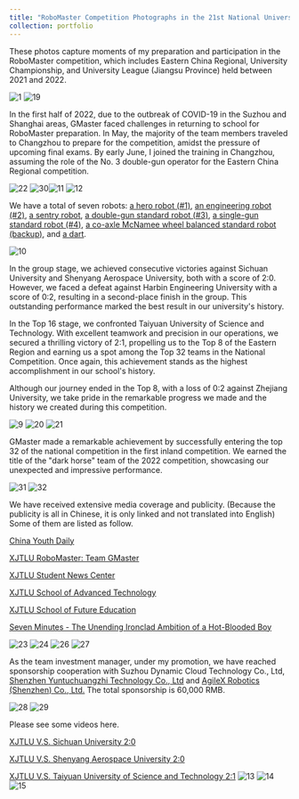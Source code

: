 ```yaml
---
title: "RoboMaster Competition Photographs in the 21st National University Robot Competition,2021-2022"
collection: portfolio
---
```


These photos capture moments of my preparation and participation in the RoboMaster competition, which includes Eastern China Regional, University Championship, and University League (Jiangsu Province) held between 2021 and 2022.

![1](https://user-images.githubusercontent.com/98693538/179414105-53d851bc-cb30-4121-949c-07b4dbf1f50b.png)
![19](https://user-images.githubusercontent.com/98693538/179417413-31e67fee-06ad-4729-aee9-bde8894828ad.png)

In the first half of 2022, due to the outbreak of COVID-19 in the Suzhou and Shanghai areas, GMaster faced challenges in returning to school for RoboMaster preparation. In May, the majority of the team members traveled to Changzhou to prepare for the competition, amidst the pressure of upcoming final exams. By early June, I joined the training in Changzhou, assuming the role of the No. 3 double-gun operator for the Eastern China Regional competition.

![22](https://user-images.githubusercontent.com/98693538/179416219-4b01d3d8-4fae-4862-a192-9fe617dd8319.png)
![30](https://user-images.githubusercontent.com/98693538/179416242-a5d0fb0f-0df6-41b9-837c-bec88dbbed73.png)![11](https://user-images.githubusercontent.com/98693538/179417534-fa9910cd-81aa-4c3e-9ae3-4be5cc07ac56.png)
![12](https://user-images.githubusercontent.com/98693538/179417612-b7f92922-9808-45a4-890b-6d36ce079faf.png)

We have a total of seven robots: [a hero robot (#1)](https://github.com/EnderHangYuan/EnderHangYuan.github.io/blob/master/images/2.jpg), [an engineering robot (#2)](https://github.com/EnderHangYuan/EnderHangYuan.github.io/blob/master/images/3.jpg), [a sentry robot](https://github.com/EnderHangYuan/EnderHangYuan.github.io/blob/master/images/8.jpg), [a double-gun standard robot (#3)](https://github.com/EnderHangYuan/EnderHangYuan.github.io/blob/master/images/4.jpg), [a single-gun standard robot (#4)](https://github.com/EnderHangYuan/EnderHangYuan.github.io/blob/master/images/5.jpg), [a co-axle McNamee wheel balanced standard robot (backup)](https://github.com/EnderHangYuan/EnderHangYuan.github.io/blob/master/images/6.jpg), and [a dart](https://github.com/EnderHangYuan/EnderHangYuan.github.io/blob/master/images/7.jpg).

![10](https://user-images.githubusercontent.com/98693538/179417453-72c3ea2e-693b-42e5-9576-58fa91c054d1.png)

In the group stage, we achieved consecutive victories against Sichuan University and Shenyang Aerospace University, both with a score of 2:0. However, we faced a defeat against Harbin Engineering University with a score of 0:2, resulting in a second-place finish in the group. This outstanding performance marked the best result in our university's history.

In the Top 16 stage, we confronted Taiyuan University of Science and Technology. With excellent teamwork and precision in our operations, we secured a thrilling victory of 2:1, propelling us to the Top 8 of the Eastern Region and earning us a spot among the Top 32 teams in the National Competition. Once again, this achievement stands as the highest accomplishment in our school's history.

Although our journey ended in the Top 8, with a loss of 0:2 against Zhejiang University, we take pride in the remarkable progress we made and the history we created during this competition.

![9](https://user-images.githubusercontent.com/98693538/179416730-03ae1e2a-371f-4a08-95aa-85f3b36be9fa.png)
![20](https://user-images.githubusercontent.com/98693538/179416734-f45ca76e-ade9-4698-9493-61fdaabb3d24.png)
![21](https://user-images.githubusercontent.com/98693538/179416739-a7cd6ffc-1243-4392-a724-53cc7a674b10.png)

GMaster made a remarkable achievement by successfully entering the top 32 of the national competition in the first inland competition. We earned the title of the "dark horse" team of the 2022 competition, showcasing our unexpected and impressive performance.

![31](https://user-images.githubusercontent.com/98693538/179416338-78e24c08-7a8f-4550-92eb-a586f7f97271.png)
![32](https://user-images.githubusercontent.com/98693538/179416393-8f9aadcd-cc11-49b0-9e74-1b3a788e3937.png)

We have received extensive media coverage and publicity. (Because the publicity is all in Chinese, it is only linked and not translated into English) Some of them are listed as follow.

[China Youth Daily](https://s.cyol.com/articles/2022-06/28/content_DgJgj9Uz.html?gid=gDajO4kX)

[XJTLU RoboMaster: Team GMaster](https://mp.weixin.qq.com/s/MypmxeEs-AqRZAifKk2dAQ)

[XJTLU Student News Center](https://mp.weixin.qq.com/s/QGZ0l5pJekcyZl6x-mgwvQ)

[XJTLU School of Advanced Technology](https://mp.weixin.qq.com/s/SxHsSnxaPZ29d7FPErmyqA)

[XJTLU School of Future Education](https://mp.weixin.qq.com/s/eYsaTl7UOUAZAPMnIuOzgw)

[Seven Minutes - The Unending Ironclad Ambition of a Hot-Blooded Boy](https://mp.weixin.qq.com/s/yBnPIvK1fBFHy3G0oc-5Nw)

![23](https://user-images.githubusercontent.com/98693538/179416846-bbb328b8-64cc-420b-a1e3-a7a022595506.png)
![24](https://user-images.githubusercontent.com/98693538/179416895-aef2a563-6285-46dc-9c2d-4d5fb0dbe452.png)
![26](https://user-images.githubusercontent.com/98693538/179416965-bb90196f-9c30-4931-a463-6fcad6d0a822.png)
![27](https://user-images.githubusercontent.com/98693538/179417050-a0cb7c13-81e1-451d-957f-fccf341b067a.png)

As the team investment manager, under my promotion, we have reached sponsorship cooperation with Suzhou Dynamic Cloud Technology Co., Ltd, [Shenzhen Yuntuchuangzhi Technology Co., Ltd](https://artillery3d.com/pages/about-artillery-38) and [AgileX Robotics (Shenzhen) Co., Ltd.](https://www.agilex.ai/?lang=en-us) The total sponsorship is 60,000 RMB.

![28](https://user-images.githubusercontent.com/98693538/179416472-25b36424-a96b-40bd-b610-62cf44cf9fb0.png)
![29](https://user-images.githubusercontent.com/98693538/179416520-41d4dffc-f495-4483-b5db-0846f0b08af9.png)

Please see some videos here.

[XJTLU V.S. Sichuan University 2:0](https://www.bilibili.com/video/BV1Ha411W7kZ?spm_id_from=333.999.list.card_archive.click&vd_source=cdabbb7755d99ccfc45704591795b0f2)

[XJTLU V.S. Shenyang Aerospace University 2:0](https://www.bilibili.com/video/BV1Tr4y1g7Yv?spm_id_from=333.999.list.card_archive.click&vd_source=cdabbb7755d99ccfc45704591795b0f2)

[XJTLU V.S. Taiyuan University of Science and Technology 2:1](https://www.bilibili.com/video/BV16Y4y1J7rX?spm_id_from=333.999.list.card_archive.click)
![13](https://user-images.githubusercontent.com/98693538/179417322-8bb7c59c-b2b9-4542-8f12-7cd5ae06fae5.png)
![14](https://user-images.githubusercontent.com/98693538/179417328-6e8b044f-2cea-4044-aec0-f1a9a9c390d0.png)
![15](https://user-images.githubusercontent.com/98693538/179417333-0bdf39e1-ef75-4dc7-b363-343d08ea1e9c.png)
